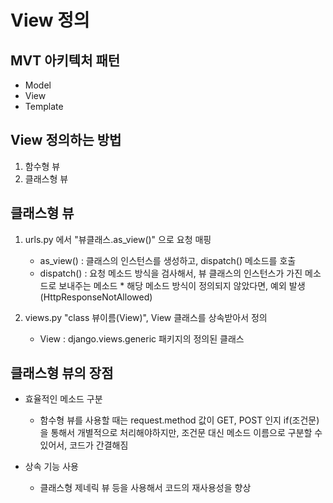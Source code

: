 # View 정의

## MVT 아키텍처 패턴
- Model
- View
- Template


## View 정의하는 방법
1. 함수형 뷰
2. 클래스형 뷰


## 클래스형 뷰
1. urls.py 에서 "뷰클래스.as_view()" 으로 요청 매핑
   - as_view() : 클래스의 인스턴스를 생성하고, dispatch() 메소드를 호출
   - dispatch() : 요청 메소드 방식을 검사해서, 
                  뷰 클래스의 인스턴스가 가진 메소드로 보내주는 메소드
                  * 해당 메소드 방식이 정의되지 않았다면,
                    예외 발생(HttpResponseNotAllowed)

2. views.py "class 뷰이름(View)", View 클래스를 상속받아서 정의
   - View : django.views.generic 패키지의 정의된 클래스


## 클래스형 뷰의 장점
- 효율적인 메소드 구분
    * 함수형 뷰를 사용할 때는 request.method 값이 GET, POST 인지
      if(조건문)을 통해서 개별적으로 처리해야하지만,
      조건문 대신 메소드 이름으로 구분할 수 있어서, 코드가 간결해짐

- 상속 기능 사용
    * 클래스형 제네릭 뷰 등을 사용해서 코드의 재사용성을 향상
   